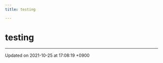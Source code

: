 ```yaml
---
title: testing

---
```


# testing








-------------------------------

Updated on 2021-10-25 at 17:08:19 +0900